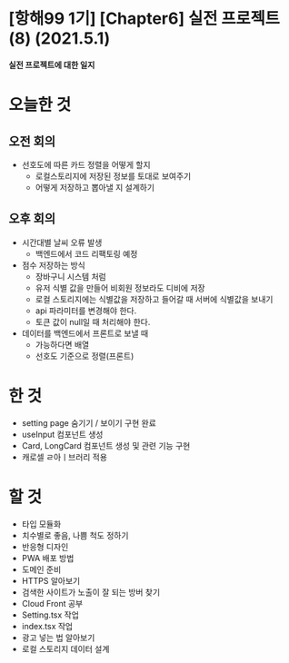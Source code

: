 # [항해99 1기] [Chapter6] 실전 프로젝트 (8) (2021.5.1)



**실전 프로젝트에 대한 일지**



# 오늘한 것

## 오전 회의

* 선호도에 따른 카드 정렬을 어떻게 할지
  * 로컬스토리지에 저장된 정보를 토대로 보여주기
  * 어떻게 저장하고 뽑아낼 지 설계하기



## 오후 회의

* 시간대별 날씨 오류 발생
  * 백엔드에서 코드 리팩토링 예정
* 점수 저장하는 방식
  * 장바구니 시스템 처럼
  * 유저 식별 값을 만들어 비회원 정보라도 디비에 저장
  * 로컬 스토리지에는 식별값을 저장하고 들어갈 때 서버에 식별값을 보내기
  * api 파라미터를 변경해야 한다.
  * 토큰 값이 null일 때 처리해야 한다.
* 데이터를 백엔드에서 프론트로 보낼 때
  * 가능하다면 배열
  * 선호도 기준으로 정렬(프론트)



# 한 것

* setting page 숨기기 / 보이기 구현 완료
* useInput 컴포넌트 생성
* Card, LongCard 컴포넌트 생성 및 관련 기능 구현
* 캐로셀 ㄹ아ㅣ브러리 적용



# 할 것

* 타입 모듈화
* 치수별로 좋음, 나쁨 척도 정하기
* 반응형 디자인
* PWA 배포 방법
* 도메인 준비
* HTTPS 알아보기
* 검색한 사이트가 노출이 잘 되는 방버 찾기
* Cloud Front 공부
* Setting.tsx 작업
* index.tsx 작업
* 광고 넣는 법 알아보기
* 로컬 스토리지 데이터 설계

